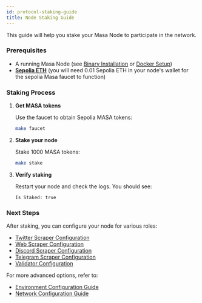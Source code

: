 ```yaml
---
id: protocol-staking-guide
title: Node Staking Guide
---
```


This guide will help you stake your Masa Node to participate in the network.

### Prerequisites

- A running Masa Node (see [Binary Installation](./protocol-binary-installation.md) or [Docker Setup](./protocol-docker-setup.md))
- [**Sepolia ETH**](https://www.alchemy.com/faucets/ethereum-sepolia) (you will need 0.01 Sepolia ETH in your node's wallet for the sepolia Masa faucet to function)

### Staking Process

1. **Get MASA tokens**

   Use the faucet to obtain Sepolia MASA tokens:

   ```bash
   make faucet
   ```

2. **Stake your node**

   Stake 1000 MASA tokens:

   ```bash
   make stake
   ```

3. **Verify staking**

   Restart your node and check the logs. You should see:

   ```
   Is Staked: true
   ```

### Next Steps

After staking, you can configure your node for various roles:

- [Twitter Scraper Configuration](./twitter-scraper-setup.md)
- [Web Scraper Configuration](./web-scraper-setup.md)
- [Discord Scraper Configuration](./discord-scraper-setup.md)
- [Telegram Scraper Configuration](./telegram-scraper-setup.md)
- [Validator Configuration](./validator-setup.md)

For more advanced options, refer to:

- [Environment Configuration Guide](./environment-configuration.md)
- [Network Configuration Guide](./network-configuration.md)
